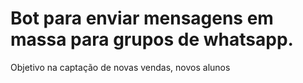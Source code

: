 # Bot para enviar mensagens em massa para grupos de whatsapp.
Objetivo na captação de novas vendas, novos alunos 

